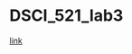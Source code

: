 # DSCI_521_lab3
[link](https://github.com/FurFurJohn/DSCI_521_lab3/blob/master/Lab3_Another_Markdown.html)
